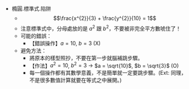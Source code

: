 - 橢圓.標準式.陷阱
	- $$\frac{x^{2}}{3} + \frac{y^{2}}{10} = 1$$
	- 注意標準式中，分母處放的是 $a^{2}$ 跟 $b^{2}$，不要被非完全平方數唬住了！
	- 可能的錯誤：
		- 【錯誤操作】$a = 10$, $b = 3$ (X)
	- 避免方法：
		- 將原本的樣型照抄，不要在第一步就腦補跳步驟。
		- 【作法】$a^2 = 10$, $b^2 = 3$ $\rightarrow$ $a = \sqrt{10}$, $b = \sqrt{3}$ (O)
		- 每一個操作都有其數學意義，不是簡單就一定要跳步驟。(Ext: 同理，不是很多數值計算就要在等式之中展開。)